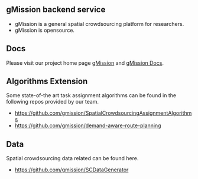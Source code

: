 ## gMission backend service

- gMission is a general spatial crowdsourcing platform for researchers.
- gMission is opensource.

## Docs

Please visit our project home page [gMission](https://gmission.github.io) and [gMission Docs](http://gmission.github.io/gmission/).

## Algorithms Extension

Some state-of-the art task assignment algorithms can be found in the following repos provided by our team.

- https://github.com/gmission/SpatialCrowdsourcingAssignmentAlgorithms
- https://github.com/gmission/demand-aware-route-planning

## Data
Spatial crowdsourcing data related can be found here.

- https://github.com/gmission/SCDataGenerator
